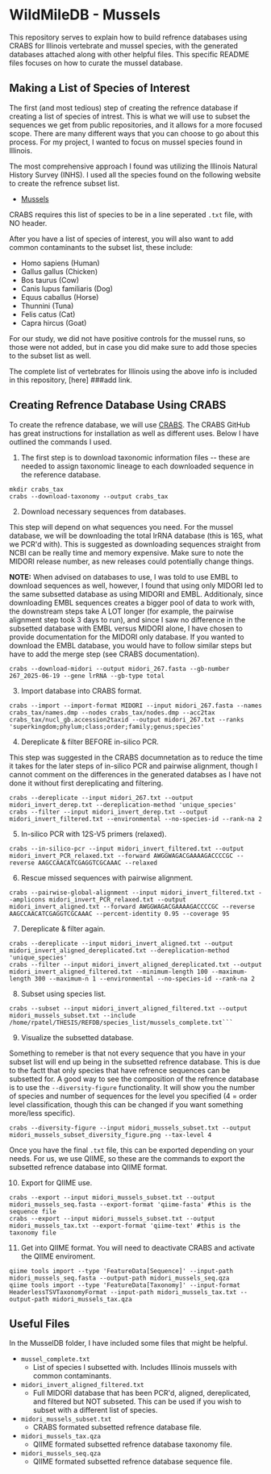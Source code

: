 # WildMileDB - Mussels 
This repository serves to explain how to build refrence databases using CRABS for Illinois vertebrate and mussel species, with the generated databases attached along with other helpful files. This specific README files focuses on how to curate the mussel database.

## Making a List of Species of Interest

The first (and most tedious) step of creating the refrence database if creating a list of species of intrest. This is what we will use to subset the sequences we get from public repositories, and it allows for a more focused scope. There are many different ways that you can choose to go about this process. For my project, I wanted to focus on mussel species found in Illinois.

The most comprehensive approach I found was utilizing the Illinois Natural History Survey (INHS). I used all the species found on the following website to create the refrence subset list. 

* [Mussels](https://mollusk.inhs.illinois.edu/species/freshwater-bivalves-of-illinois/)

CRABS requires this list of species to be in a line seperated `.txt` file, with NO header.

After you have a list of species of interest, you will also want to add common contaminants to the subset list, these include:
* Homo sapiens (Human)
* Gallus gallus (Chicken)
* Bos taurus (Cow)
* Canis lupus familiaris (Dog)
* Equus caballus (Horse)
* Thunnini (Tuna)
* Felis catus (Cat)
* Capra hircus (Goat)

For our study, we did not have positive controls for the mussel runs, so those were not added, but in case you did make sure to add those species to the subset list as well. 

The complete list of vertebrates for Illinois using the above info is included in this repository, [here] ###add link. 

## Creating Refrence Database Using CRABS

To create the refrence database, we will use [CRABS](https://github.com/gjeunen/reference_database_creator). The CRABS GitHub has great instructions for installation as well as different uses. Below I have outlined the commands I used. 

1. The first step is to download taxonomic information files -- these are needed to assign taxonomic lineage to each downloaded sequence in the reference database.
```
mkdir crabs_tax
crabs --download-taxonomy --output crabs_tax
```

2. Download necessary sequences from databases.

This step will depend on what sequences you need. For the mussel database, we will be downloading the total lrRNA database (this is 16S, what we PCR'd with). This is suggested as downloading sequences straight from NCBI can be really time and memory expensive. Make sure to note the MIDORI release number, as new releases could potentially change things. 

**NOTE:** When advised on databases to use, I was told to use EMBL to download sequences as well, however, I found that using only MIDORI led to the same subsetted database as using MIDORI and EMBL. Additionaly, since downloading EMBL sequences creates a bigger pool of data to work with, the downstream steps take A LOT longer (for example, the pairwise alignment step took 3 days to run), and since I saw no difference in the subsetted database with EMBL versus MIDORI alone, I have chosen to provide documentation for the MIDORI only database. If you wanted to download the EMBL database, you would have to follow similar steps but have to add the merge step (see CRABS documentation).  

```
crabs --download-midori --output midori_267.fasta --gb-number 267_2025-06-19 --gene lrRNA --gb-type total
```

3. Import database into CRABS format.

```
crabs --import --import-format MIDORI --input midori_267.fasta --names crabs_tax/names.dmp --nodes crabs_tax/nodes.dmp --acc2tax crabs_tax/nucl_gb.accession2taxid --output midori_267.txt --ranks 'superkingdom;phylum;class;order;family;genus;species'
```

4. Dereplicate & filter BEFORE in-silico PCR.

This step was suggested in the CRABS documnetation as to reduce the time it takes for the later steps of in-silico PCR and pairwise alignment, though I cannot comment on the differences in the generated databses as I have not done it without first dereplicating and filtering.

```
crabs --dereplicate --input midori_267.txt --output midori_invert_derep.txt --dereplication-method 'unique_species'
crabs --filter --input midori_invert_derep.txt --output midori_invert_filtered.txt --environmental --no-species-id --rank-na 2
```

5. In-silico PCR with 12S-V5 primers (relaxed). 
```
crabs --in-silico-pcr --input midori_invert_filtered.txt --output midori_invert_PCR_relaxed.txt --forward AWGGWAGACGAAAAGACCCCGC --reverse AAGCCAACATCGAGGTCGCAAAC --relaxed
```

6. Rescue missed sequences with pairwise alignment.
```
crabs --pairwise-global-alignment --input midori_invert_filtered.txt --amplicons midori_invert_PCR_relaxed.txt --output midori_invert_aligned.txt --forward AWGGWAGACGAAAAGACCCCGC --reverse AAGCCAACATCGAGGTCGCAAAC --percent-identity 0.95 --coverage 95
```

7. Dereplicate & filter again.
```
crabs --dereplicate --input midori_invert_aligned.txt --output midori_invert_aligned_dereplicated.txt --dereplication-method 'unique_species'
crabs --filter --input midori_invert_aligned_dereplicated.txt --output midori_invert_aligned_filtered.txt --minimum-length 100 --maximum-length 300 --maximum-n 1 --environmental --no-species-id --rank-na 2
```

8. Subset using species list.
```
crabs --subset --input midori_invert_aligned_filtered.txt --output midori_mussels_subset.txt --include /home/rpatel/THESIS/REFDB/species_list/mussels_complete.txt```
```

9. Visualize the subsetted database.

Something to remeber is that not every sequence that you have in your subset list will end up being in the subsetted refrence database. This is due to the factt that only species that have refrence sequences can be subsetted for. A good way to see the composition of the refrence database is to use the `--diversity-figure` functionality. It will show you the number of species and number of sequences for the level you specified (4 = order level classification, though this can be changed if you want something more/less specific). 

```
crabs --diversity-figure --input midori_mussels_subset.txt --output midori_mussels_subset_diversity_figure.png --tax-level 4
```

Once you have the final `.txt` file, this can be exported depending on your needs. For us, we use QIIME, so these are the commands to export the subsetted refrence database into QIIME format.

10. Export for QIIME use.

```
crabs --export --input midori_mussels_subset.txt --output midori_mussels_seq.fasta --export-format 'qiime-fasta' #this is the sequence file
crabs --export --input midori_mussels_subset.txt --output midori_mussels_tax.txt --export-format 'qiime-text' #this is the taxonomy file
```

11. Get into QIIME format. You will need to deactivate CRABS and activate the QIIME enviroment.

```
qiime tools import --type 'FeatureData[Sequence]' --input-path midori_mussels_seq.fasta --output-path midori_mussels_seq.qza
qiime tools import --type 'FeatureData[Taxonomy]' --input-format HeaderlessTSVTaxonomyFormat --input-path midori_mussels_tax.txt --output-path midori_mussels_tax.qza
```

## Useful Files

In the MusselDB folder, I have included some files that might be helpful. 

* `mussel_complete.txt`
  * List of species I subsetted with. Includes Illinois mussels with common contaminants. 
* `midori_invert_aligned_filtered.txt`
  * Full MIDORI database that has been PCR'd, aligned, dereplicated, and filtered but NOT subseted. This can be used if you wish to subset with a different list of species.
* `midori_mussels_subset.txt`
  * CRABS formated subsetted refrence database file.
* `midori_mussels_tax.qza`
  * QIIME formated subsetted refrence database taxonomy file.
* `midori_mussels_seq.qza`
  * QIIME formated subsetted refrence database sequence file.
